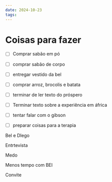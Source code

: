 ```yaml
---
date: 2024-10-23
tags:
---
```

# Coisas para fazer
- [ ] Comprar sabão em pó
- [ ] comprar sabão de corpo
- [ ] entregar vestido da bel
- [ ] comprar arroz, brocolis e batata
- [ ] terminar de ler texto do próspero
- [ ] Terminar texto sobre a experiência em áfrica
- [ ] tentar falar com o gibson
- [ ] preparar coisas para a terapia


Bel e DIego

Entrtevista

Medo

Menos tempo com BEl

Convite 
